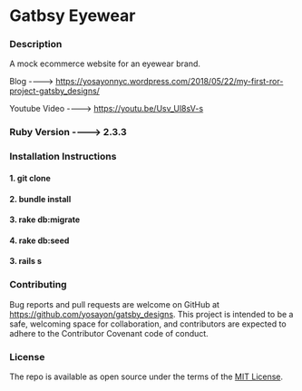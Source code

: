 # Gatbsy Eyewear

### Description

A mock ecommerce website for an eyewear brand.


Blog ----> https://yosayonnyc.wordpress.com/2018/05/22/my-first-ror-project-gatsby_designs/


Youtube Video ----> https://youtu.be/Usv_Ul8sV-s


### Ruby Version ----> 2.3.3

### Installation Instructions 

#### 1. git clone 
#### 2. bundle install
#### 3. rake db:migrate
#### 4. rake db:seed
#### 3. rails s

### Contributing
Bug reports and pull requests are welcome on GitHub at https://github.com/yosayon/gatsby_designs. This project is intended to be a safe, welcoming space for collaboration, and contributors are expected to adhere to the Contributor Covenant code of conduct.

### License
The repo is available as open source under the terms of the [MIT License](https://opensource.org/licenses/MIT).


